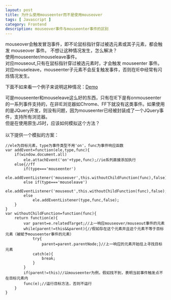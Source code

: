 ```yaml
---
layout: post
title: 为什么使用mouseenter而不是使用mouseover
tags: [ Javascript ]
category: Frontend
description: mouseover事件与mouseenter事件的区别
---
```


mouseover会触发冒泡事件，即不论鼠标指针穿过被选元素或其子元素，都会触发 mouseover 事件。
不想让这种情况发生，怎么解决？<br>
使用mouseenter/mouseleave事件。<br>
对应mouseout,只有在鼠标指针穿过被选元素时，才会触发 mouseenter 事件。<br>
对应mouseleave，mouseenter子元素不会反复触发事件，否则在IE中经常有闪烁情况发生。

下面不如来看一个例子来说明这种情况：[Demo](https://github.com/matthew-sun/labs/mouseenter/mouseenter.html)

可是mouseenter和mouseleave这么好的东西，只有在IE下是有onmouseenter的一系列事件支持的，在非IE浏览器如Chrome、FF下就没有这类事件。如果使用的是JQuery开发，则没有问题，因为mouseenter已经被封装成了一个JQuery事件，支持所有浏览器。<br>
但是在使用原生JS时，应该如何模拟这个方法？<br><br>
以下提供一个模拟的方案：

    //ele为目标元素，type为事件类型不用'on'，func为事件响应函数
    var addEvent=function(ele,type,func){
        if(window.document.all) 
            ele.attachEvent('on'+type,func);//ie系列直接添加执行
        else{//ff
            if(type==='mouseenter')
                ele.addEventListener('mouseover',this.withoutChildFunction(func),false);
            else if(type==='mouseleave')
                ele.addEventListener('mouseout',this.withoutChildFunction(func),false);
            else
                ele.addEventListener(type,func,false);      
        }
    }
    var withoutChildFunction=function(func){
        return function(e){
            var parent=e.relatedTarget;//上一响应mouseover/mouseout事件的元素
            while(parent!=this&&parent){//假如存在这个元素并且这个元素不等于目标元素（被赋予mouseenter事件的元素）
				try{
                    parent=parent.parentNode;}//上一响应的元素开始往上寻找目标元素
                catch(e){
                    break;
                }
            }
            if(parent!=this)//以mouseenter为例，假如找不到，表明当前事件触发点不在目标元素内
            func(e);//运行目标方法，否则不运行
        }
    }